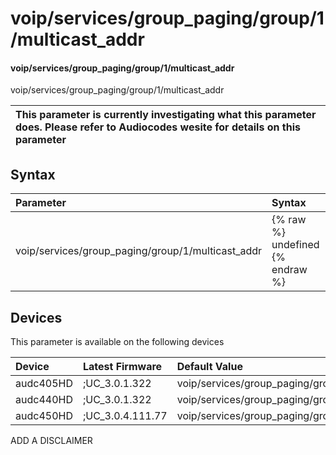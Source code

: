 ﻿---
description: voip/services/group_paging/group/1/multicast_addr
search: false
---

# voip/services/group_paging/group/1/multicast_addr

#### voip/services/group_paging/group/1/multicast_addr

voip/services/group_paging/group/1/multicast_addr


| This parameter is currently investigating what this parameter does. Please refer to Audiocodes wesite for details on this parameter | 
| :--- |

## Syntax
| Parameter | Syntax |
| :--- | :--- |
|voip/services/group_paging/group/1/multicast_addr | {% raw %} undefined {% endraw %}|

## Devices
This parameter is available on the following devices

| Device | Latest Firmware | Default Value |
|:---|:---|:---|
| audc405HD | ;UC_3.0.1.322 | voip/services/group_paging/group/1/multicast_addr=224.0.1.0 
| audc440HD | ;UC_3.0.1.322 | voip/services/group_paging/group/1/multicast_addr=224.0.1.0 
| audc450HD | ;UC_3.0.4.111.77 | voip/services/group_paging/group/1/multicast_addr=224.0.1.0 

ADD A DISCLAIMER
